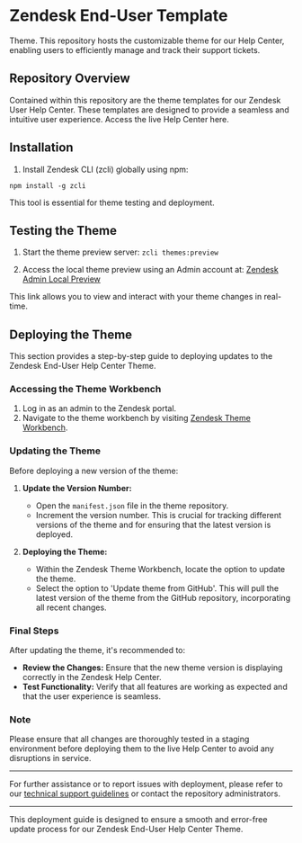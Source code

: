 # Zendesk End-User Template

Theme. This repository hosts the customizable theme for our Help Center, enabling users to efficiently manage and track their support tickets.

## Repository Overview

Contained within this repository are the theme templates for our Zendesk User Help Center. These templates are designed to provide a seamless and intuitive user experience. Access the live Help Center here.

## Installation 

1. Install Zendesk CLI (zcli) globally using npm:

```npm install -g zcli```

This tool is essential for theme testing and deployment.


## Testing the Theme

1. Start the theme preview server:
```zcli themes:preview```

2. Access the local theme preview using an Admin account at:
[Zendesk Admin Local Preview](https://ringba.zendesk.com/hc/admin/local_preview/start)

This link allows you to view and interact with your theme changes in real-time.

## Deploying the Theme

This section provides a step-by-step guide to deploying updates to the Zendesk End-User Help Center Theme.

### Accessing the Theme Workbench

1. Log in as an admin to the Zendesk portal.
2. Navigate to the theme workbench by visiting [Zendesk Theme Workbench](https://ringba.zendesk.com/theming/workbench).

### Updating the Theme

Before deploying a new version of the theme:

1. **Update the Version Number:**
   - Open the `manifest.json` file in the theme repository.
   - Increment the version number. This is crucial for tracking different versions of the theme and for ensuring that the latest version is deployed.

2. **Deploying the Theme:**
   - Within the Zendesk Theme Workbench, locate the option to update the theme.
   - Select the option to 'Update theme from GitHub'. This will pull the latest version of the theme from the GitHub repository, incorporating all recent changes.

### Final Steps

After updating the theme, it's recommended to:

- **Review the Changes:** Ensure that the new theme version is displaying correctly in the Zendesk Help Center.
- **Test Functionality:** Verify that all features are working as expected and that the user experience is seamless.

### Note

Please ensure that all changes are thoroughly tested in a staging environment before deploying them to the live Help Center to avoid any disruptions in service.

---

For further assistance or to report issues with deployment, please refer to our [technical support guidelines](LINK_TO_SUPPORT_GUIDELINES) or contact the repository administrators.

---

This deployment guide is designed to ensure a smooth and error-free update process for our Zendesk End-User Help Center Theme.